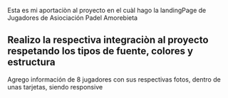 Esta es mi aportaciòn al proyecto en el cuàl hago la landingPage de Jugadores de Asiociación Padel Amorebieta
## Realizo la respectiva integraciòn al proyecto respetando los tipos de fuente, colores y estructura 
Agrego información de 8 jugadores con sus respectivas fotos, dentro de unas tarjetas, siendo responsive 
